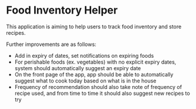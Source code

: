 # Food Inventory Helper
This application is aiming to help users to track food inventory and store recipes.

Further improvements are as follows:

- Add in expiry of dates, set notifications on expiring foods
- For perishable foods (ex. vegetables) with no explicit expiry dates, system should automatically suggest an expiry date
- On the front page of the app, app should be able to automatically suggest what to cook today based on what is in the house
- Frequency of recommendation should also take note of frequency of recipe used, and from time to time it should also 
suggest new recipes to try